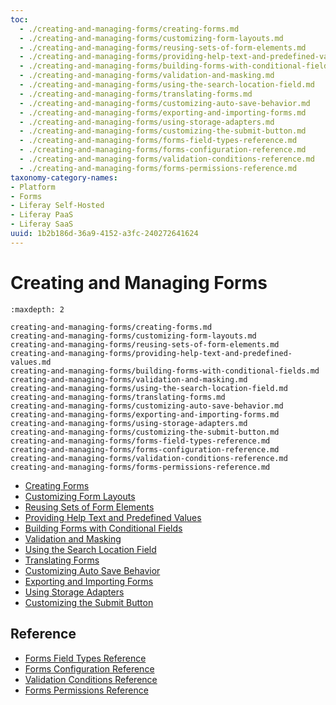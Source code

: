 ```yaml
---
toc:
  - ./creating-and-managing-forms/creating-forms.md
  - ./creating-and-managing-forms/customizing-form-layouts.md
  - ./creating-and-managing-forms/reusing-sets-of-form-elements.md
  - ./creating-and-managing-forms/providing-help-text-and-predefined-values.md
  - ./creating-and-managing-forms/building-forms-with-conditional-fields.md
  - ./creating-and-managing-forms/validation-and-masking.md
  - ./creating-and-managing-forms/using-the-search-location-field.md
  - ./creating-and-managing-forms/translating-forms.md
  - ./creating-and-managing-forms/customizing-auto-save-behavior.md
  - ./creating-and-managing-forms/exporting-and-importing-forms.md
  - ./creating-and-managing-forms/using-storage-adapters.md
  - ./creating-and-managing-forms/customizing-the-submit-button.md
  - ./creating-and-managing-forms/forms-field-types-reference.md
  - ./creating-and-managing-forms/forms-configuration-reference.md
  - ./creating-and-managing-forms/validation-conditions-reference.md
  - ./creating-and-managing-forms/forms-permissions-reference.md
taxonomy-category-names:
- Platform
- Forms
- Liferay Self-Hosted
- Liferay PaaS
- Liferay SaaS
uuid: 1b2b186d-36a9-4152-a3fc-240272641624
---
```

# Creating and Managing Forms

```{toctree}
:maxdepth: 2

creating-and-managing-forms/creating-forms.md
creating-and-managing-forms/customizing-form-layouts.md
creating-and-managing-forms/reusing-sets-of-form-elements.md
creating-and-managing-forms/providing-help-text-and-predefined-values.md
creating-and-managing-forms/building-forms-with-conditional-fields.md
creating-and-managing-forms/validation-and-masking.md
creating-and-managing-forms/using-the-search-location-field.md
creating-and-managing-forms/translating-forms.md
creating-and-managing-forms/customizing-auto-save-behavior.md
creating-and-managing-forms/exporting-and-importing-forms.md
creating-and-managing-forms/using-storage-adapters.md
creating-and-managing-forms/customizing-the-submit-button.md
creating-and-managing-forms/forms-field-types-reference.md
creating-and-managing-forms/forms-configuration-reference.md
creating-and-managing-forms/validation-conditions-reference.md
creating-and-managing-forms/forms-permissions-reference.md
```

- [Creating Forms](./creating-and-managing-forms/creating-forms.md)
- [Customizing Form Layouts](./creating-and-managing-forms/customizing-form-layouts.md)
- [Reusing Sets of Form Elements](./creating-and-managing-forms/reusing-sets-of-form-elements.md)
- [Providing Help Text and Predefined Values](./creating-and-managing-forms/providing-help-text-and-predefined-values.md)
- [Building Forms with Conditional Fields](./creating-and-managing-forms/building-forms-with-conditional-fields.md)
- [Validation and Masking](./creating-and-managing-forms/validation-and-masking.md)
- [Using the Search Location Field](./creating-and-managing-forms/using-the-search-location-field.md)
- [Translating Forms](./creating-and-managing-forms/translating-forms.md)
- [Customizing Auto Save Behavior](./creating-and-managing-forms/customizing-auto-save-behavior.md)
- [Exporting and Importing Forms](./creating-and-managing-forms/exporting-and-importing-forms.md)
- [Using Storage Adapters](./creating-and-managing-forms/using-storage-adapters.md)
- [Customizing the Submit Button](./creating-and-managing-forms/customizing-the-submit-button.md)

## Reference

- [Forms Field Types Reference](./creating-and-managing-forms/forms-field-types-reference.md)
- [Forms Configuration Reference](./creating-and-managing-forms/forms-configuration-reference.md)
- [Validation Conditions Reference](./creating-and-managing-forms/validation-conditions-reference.md)
- [Forms Permissions Reference](./creating-and-managing-forms/forms-permissions-reference.md)
